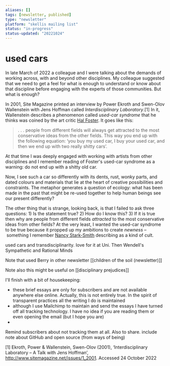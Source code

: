 ```yaml
---
aliases: []
tags: [newsletter, published]
type: "newsletter"
platform: "skellis mailing list"
status: "in-progress"
status-updated: "20221024"
---
```


# used cars

In late March of 2022 a colleague and I were talking about the demands of working across, with and beyond other disciplines. My colleague suggested that we need to get a feel for what is enough to understand or know about that discipline before engaging with the experts of those communities. But what is enough? 

In 2001, Site Magazine printed an interview by Power Ekroth and Swen-Olov Wallenstein with Jens Hoffman called _Interdisciplinary Laboratory_.[1]  In it, Wallenstein describes a phenomenon called _used-car syndrome_ that he thinks was coined by the art critic [Hal Foster](https://en.wikipedia.org/wiki/Hal_Foster_(art_critic)). It goes like this:

 > . . .  people from different fields will always get attracted to the most conservative ideas from the other fields. This way you end up with the following equation: ‘you buy my used car, I buy your used car, and then we end up with two really shitty cars’.

At that time I was deeply engaged with working with artists from other disciplines and I remember reading of Foster's used-car syndrome as a warning: do not end up with a shitty old car. 

Now, I see such a car so differently with its dents, rust, wonky parts, and dated colours and materials that lie at the heart of creative possibilities and constraints. The metaphor generates a question of ecology: what has been made in the past that might be re-used together to help human beings see our present differently? 

The other thing that is strange, looking back, is that I failed to ask three questions: 1) Is the statement true? 2) How do I know this? 3) If it is true then why are people from different fields _attracted_ to the most conservative ideas from other fields? At the very least, I wanted the used-car syndrome to be true because it propped up my ambitions to create _newness_ – something I remember [Nancy Stark-Smith](https://en.wikipedia.org/wiki/Nancy_Stark_Smith) describing as a kind of cult.



used cars and transdisciplinarity. Iove for it at Uni. Then Wendell's Sympathetic and Rational Minds

Note that used Berry in other newsletter [[children of the soil (newsletter)]]

Note also this might be useful on [[disciplinary prejudices]]

I'll finish with a bit of housekeeping:

- these brief essays are only for subscribers and are not available anywhere else online. Actually, this is not entirely true. In the spirit of transparent practices all the writing I do is maintained 
- although I use Mailchimp to maintain and send the essays I have turned off all tracking technology. I have no idea if you are reading them or even opening the email (but I hope you are)
- 
Remind subscribers about not tracking them at all. Also to share. 
include note about GitHub and open source (from ways of being) 


[1] Ekroth, Power & Wallenstein, Swen-Olov (2001), ‘Interdisciplinary Laboratory – A Talk with Jens Hoffman’, <http://www.sitemagazine.net/issues/1_2001>. Accessed 24 October 2022